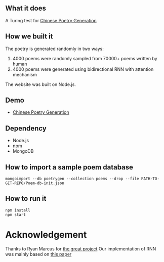 ## What it does
A Turing test for [Chinese Poetry Generation](https://cs.uwaterloo.ca/~mli/Simon_Vera.pdf)

## How we built it
The poetry is generated randomly in two ways:

1.  4000 poems were randomly sampled from 70000+ poems written by human
2.  4000 poems were generated using bidirectional RNN with attention mechanism

The website was built on Node.js.

## Demo
- [Chinese Poetry Generation](http://ming-gpu-3.cs.uwaterloo.ca:8080)

## Dependency
- Node.js  
- npm  
- MongoDB  

## How to import a sample poem database
```mongoimport --db poetrygen --collection poems --drop --file PATH-TO-GIT-REPO/Poem-db-init.json```

## How to run it
```npm install```  
```npm start```  

# Acknowledgement
Thanks to Ryan Marcus for [the great project](https://github.com/RyanMarcus/EdgarAllanPoetry)
Our implementation of RNN was mainly based on [this paper](https://arxiv.org/abs/1610.09889)